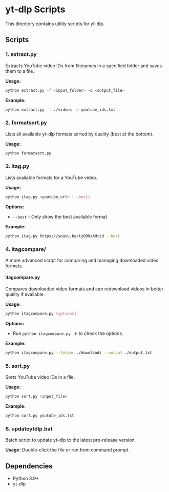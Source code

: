 # yt-dlp Scripts

This directory contains utility scripts for yt-dlp.

## Scripts

### 1. extract.py
Extracts YouTube video IDs from filenames in a specified folder and saves them to a file.

**Usage:**
```bash
python extract.py -f <input_folder> -o <output_file>
```

**Example:**
```bash
python extract.py -f ./videos -o youtube_ids.txt
```

### 2. formatsort.py
Lists all available yt-dlp formats sorted by quality (best at the bottom).

**Usage:**
```bash
python formatsort.py
```

### 3. itag.py
Lists available formats for a YouTube video.

**Usage:**
```bash
python itag.py <youtube_url> [--best]
```

**Options:**
- `--best` - Only show the best available format

**Example:**
```bash
python itag.py https://youtu.be/tzD9OxAHtzU --best
```

### 4. itagcompare/
A more advanced script for comparing and managing downloaded video formats.

#### itagcompare.py
Compares downloaded video formats and can redownload videos in better quality if available.

**Usage:**
```bash
python itagcompare.py [options]
```

**Options:**
- Run `python itagcompare.py -h` to check the options.

**Example:**
```bash
python itagcompare.py --folder ./downloads --output ./output.txt
```

### 5. sort.py
Sorts YouTube video IDs in a file.

**Usage:**
```bash
python sort.py <input_file>
```

**Example:**
```bash
python sort.py youtube_ids.txt
```

### 6. updateytdlp.bat
Batch script to update yt-dlp to the latest pre-release version.

**Usage:**
Double-click the file or run from command prompt.

## Dependencies

- Python 3.9+
- yt-dlp
